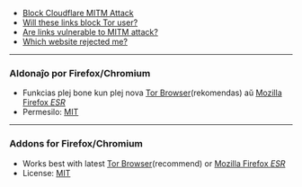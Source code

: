 - [Block Cloudflare MITM Attack](../subfiles/about.bcma.md)
- [Will these links block Tor user?](../subfiles/about.isat.md)
- [Are links vulnerable to MITM attack?](../subfiles/about.ismm.md)
- [Which website rejected me?](../subfiles/about.urjm.md)


-----

### Aldonaĵo por Firefox/Chromium


- Funkcias plej bone kun plej nova [Tor Browser](https://www.torproject.org/download/)(rekomendas) aŭ [Mozilla Firefox _ESR_](https://portableapps.com/apps/internet/firefox-portable-esr)
- Permesilo: [MIT](../LICENSE.md)


-----

### Addons for Firefox/Chromium


- Works best with latest [Tor Browser](https://www.torproject.org/download/)(recommend) or [Mozilla Firefox _ESR_](https://portableapps.com/apps/internet/firefox-portable-esr)
- License: [MIT](../LICENSE.md)
